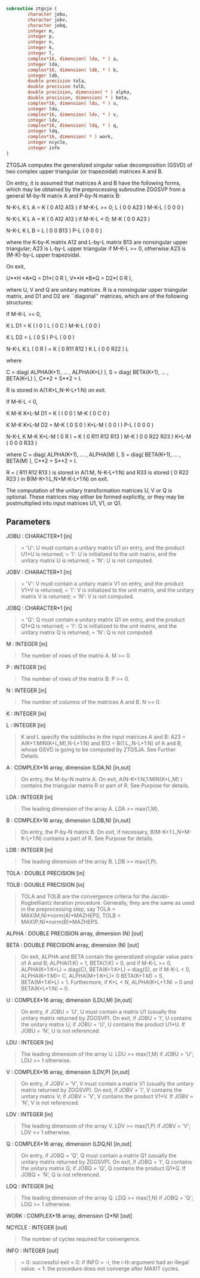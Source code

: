 ```fortran
subroutine ztgsja (
        character jobu,
        character jobv,
        character jobq,
        integer m,
        integer p,
        integer n,
        integer k,
        integer l,
        complex*16, dimension( lda, * ) a,
        integer lda,
        complex*16, dimension( ldb, * ) b,
        integer ldb,
        double precision tola,
        double precision tolb,
        double precision, dimension( * ) alpha,
        double precision, dimension( * ) beta,
        complex*16, dimension( ldu, * ) u,
        integer ldu,
        complex*16, dimension( ldv, * ) v,
        integer ldv,
        complex*16, dimension( ldq, * ) q,
        integer ldq,
        complex*16, dimension( * ) work,
        integer ncycle,
        integer info
)
```

ZTGSJA computes the generalized singular value decomposition (GSVD)
of two complex upper triangular (or trapezoidal) matrices A and B.

On entry, it is assumed that matrices A and B have the following
forms, which may be obtained by the preprocessing subroutine ZGGSVP
from a general M-by-N matrix A and P-by-N matrix B:

N-K-L  K    L
A =    K ( 0    A12  A13 ) if M-K-L >= 0;
L ( 0     0   A23 )
M-K-L ( 0     0    0  )

N-K-L  K    L
A =  K ( 0    A12  A13 ) if M-K-L < 0;
M-K ( 0     0   A23 )

N-K-L  K    L
B =  L ( 0     0   B13 )
P-L ( 0     0    0  )

where the K-by-K matrix A12 and L-by-L matrix B13 are nonsingular
upper triangular; A23 is L-by-L upper triangular if M-K-L >= 0,
otherwise A23 is (M-K)-by-L upper trapezoidal.

On exit,

U\*\*H \*A\*Q = D1\*( 0 R ),    V\*\*H \*B\*Q = D2\*( 0 R ),

where U, V and Q are unitary matrices.
R is a nonsingular upper triangular matrix, and D1
and D2 are ``diagonal'' matrices, which are of the following
structures:

If M-K-L >= 0,

K  L
D1 =     K ( I  0 )
L ( 0  C )
M-K-L ( 0  0 )

K  L
D2 = L   ( 0  S )
P-L ( 0  0 )

N-K-L  K    L
( 0 R ) = K (  0   R11  R12 ) K
L (  0    0   R22 ) L

where

C = diag( ALPHA(K+1), ... , ALPHA(K+L) ),
S = diag( BETA(K+1),  ... , BETA(K+L) ),
C\*\*2 + S\*\*2 = I.

R is stored in A(1:K+L,N-K-L+1:N) on exit.

If M-K-L < 0,

K M-K K+L-M
D1 =   K ( I  0    0   )
M-K ( 0  C    0   )

K M-K K+L-M
D2 =   M-K ( 0  S    0   )
K+L-M ( 0  0    I   )
P-L ( 0  0    0   )

N-K-L  K   M-K  K+L-M
( 0 R ) =    K ( 0    R11  R12  R13  )
M-K ( 0     0   R22  R23  )
K+L-M ( 0     0    0   R33  )

where
C = diag( ALPHA(K+1), ... , ALPHA(M) ),
S = diag( BETA(K+1),  ... , BETA(M) ),
C\*\*2 + S\*\*2 = I.

R = ( R11 R12 R13 ) is stored in A(1:M, N-K-L+1:N) and R33 is stored
(  0  R22 R23 )
in B(M-K+1:L,N+M-K-L+1:N) on exit.

The computation of the unitary transformation matrices U, V or Q
is optional.  These matrices may either be formed explicitly, or they
may be postmultiplied into input matrices U1, V1, or Q1.

## Parameters
JOBU : CHARACTER\*1 [in]
> = 'U':  U must contain a unitary matrix U1 on entry, and
> the product U1\*U is returned;
> = 'I':  U is initialized to the unit matrix, and the
> unitary matrix U is returned;
> = 'N':  U is not computed.

JOBV : CHARACTER\*1 [in]
> = 'V':  V must contain a unitary matrix V1 on entry, and
> the product V1\*V is returned;
> = 'I':  V is initialized to the unit matrix, and the
> unitary matrix V is returned;
> = 'N':  V is not computed.

JOBQ : CHARACTER\*1 [in]
> = 'Q':  Q must contain a unitary matrix Q1 on entry, and
> the product Q1\*Q is returned;
> = 'I':  Q is initialized to the unit matrix, and the
> unitary matrix Q is returned;
> = 'N':  Q is not computed.

M : INTEGER [in]
> The number of rows of the matrix A.  M >= 0.

P : INTEGER [in]
> The number of rows of the matrix B.  P >= 0.

N : INTEGER [in]
> The number of columns of the matrices A and B.  N >= 0.

K : INTEGER [in]

L : INTEGER [in]
> 
> K and L specify the subblocks in the input matrices A and B:
> A23 = A(K+1:MIN(K+L,M),N-L+1:N) and B13 = B(1:L,,N-L+1:N)
> of A and B, whose GSVD is going to be computed by ZTGSJA.
> See Further Details.

A : COMPLEX\*16 array, dimension (LDA,N) [in,out]
> On entry, the M-by-N matrix A.
> On exit, A(N-K+1:N,1:MIN(K+L,M) ) contains the triangular
> matrix R or part of R.  See Purpose for details.

LDA : INTEGER [in]
> The leading dimension of the array A. LDA >= max(1,M).

B : COMPLEX\*16 array, dimension (LDB,N) [in,out]
> On entry, the P-by-N matrix B.
> On exit, if necessary, B(M-K+1:L,N+M-K-L+1:N) contains
> a part of R.  See Purpose for details.

LDB : INTEGER [in]
> The leading dimension of the array B. LDB >= max(1,P).

TOLA : DOUBLE PRECISION [in]

TOLB : DOUBLE PRECISION [in]
> 
> TOLA and TOLB are the convergence criteria for the Jacobi-
> Kogbetliantz iteration procedure. Generally, they are the
> same as used in the preprocessing step, say
> TOLA = MAX(M,N)\*norm(A)\*MAZHEPS,
> TOLB = MAX(P,N)\*norm(B)\*MAZHEPS.

ALPHA : DOUBLE PRECISION array, dimension (N) [out]

BETA : DOUBLE PRECISION array, dimension (N) [out]
> 
> On exit, ALPHA and BETA contain the generalized singular
> value pairs of A and B;
> ALPHA(1:K) = 1,
> BETA(1:K)  = 0,
> and if M-K-L >= 0,
> ALPHA(K+1:K+L) = diag(C),
> BETA(K+1:K+L)  = diag(S),
> or if M-K-L < 0,
> ALPHA(K+1:M)= C, ALPHA(M+1:K+L)= 0
> BETA(K+1:M) = S, BETA(M+1:K+L) = 1.
> Furthermore, if K+L < N,
> ALPHA(K+L+1:N) = 0 and
> BETA(K+L+1:N)  = 0.

U : COMPLEX\*16 array, dimension (LDU,M) [in,out]
> On entry, if JOBU = 'U', U must contain a matrix U1 (usually
> the unitary matrix returned by ZGGSVP).
> On exit,
> if JOBU = 'I', U contains the unitary matrix U;
> if JOBU = 'U', U contains the product U1\*U.
> If JOBU = 'N', U is not referenced.

LDU : INTEGER [in]
> The leading dimension of the array U. LDU >= max(1,M) if
> JOBU = 'U'; LDU >= 1 otherwise.

V : COMPLEX\*16 array, dimension (LDV,P) [in,out]
> On entry, if JOBV = 'V', V must contain a matrix V1 (usually
> the unitary matrix returned by ZGGSVP).
> On exit,
> if JOBV = 'I', V contains the unitary matrix V;
> if JOBV = 'V', V contains the product V1\*V.
> If JOBV = 'N', V is not referenced.

LDV : INTEGER [in]
> The leading dimension of the array V. LDV >= max(1,P) if
> JOBV = 'V'; LDV >= 1 otherwise.

Q : COMPLEX\*16 array, dimension (LDQ,N) [in,out]
> On entry, if JOBQ = 'Q', Q must contain a matrix Q1 (usually
> the unitary matrix returned by ZGGSVP).
> On exit,
> if JOBQ = 'I', Q contains the unitary matrix Q;
> if JOBQ = 'Q', Q contains the product Q1\*Q.
> If JOBQ = 'N', Q is not referenced.

LDQ : INTEGER [in]
> The leading dimension of the array Q. LDQ >= max(1,N) if
> JOBQ = 'Q'; LDQ >= 1 otherwise.

WORK : COMPLEX\*16 array, dimension (2\*N) [out]

NCYCLE : INTEGER [out]
> The number of cycles required for convergence.

INFO : INTEGER [out]
> = 0:  successful exit
> < 0:  if INFO = -i, the i-th argument had an illegal value.
> = 1:  the procedure does not converge after MAXIT cycles.
